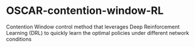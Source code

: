 # OSCAR-contention-window-RL
Contention Window control method that leverages Deep Reinforcement Learning (DRL) to quickly learn the optimal policies under different network conditions
